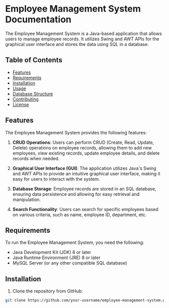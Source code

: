# Employee Management System Documentation

The Employee Management System is a Java-based application that allows users to manage employee records. It utilizes Swing and AWT APIs for the graphical user interface and stores the data using SQL in a database.

## Table of Contents

- [Features](#features)
- [Requirements](#requirements)
- [Installation](#installation)
- [Usage](#usage)
- [Database Structure](#database-structure)
- [Contributing](#contributing)
- [License](#license)

## Features

The Employee Management System provides the following features:

1. **CRUD Operations**: Users can perform CRUD (Create, Read, Update, Delete) operations on employee records, allowing them to add new employees, view existing records, update employee details, and delete records when needed.

2. **Graphical User Interface (GUI)**: The application utilizes Java's Swing and AWT APIs to provide an intuitive graphical user interface, making it easy for users to interact with the system.

3. **Database Storage**: Employee records are stored in an SQL database, ensuring data persistence and allowing for easy retrieval and manipulation.

4. **Search Functionality**: Users can search for specific employees based on various criteria, such as name, employee ID, department, etc.

## Requirements

To run the Employee Management System, you need the following:

- Java Development Kit (JDK) 8 or later
- Java Runtime Environment (JRE) 8 or later
- MySQL Server (or any other compatible SQL database)

## Installation

1. Clone the repository from GitHub:

```bash
git clone https://github.com/your-username/employee-management-system.git
